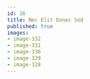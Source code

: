 ```yaml
---
id: 16
title: Nec Elit Donec Sed
published: true
images:
- image-332
- image-331
- image-330
- image-329
- image-328
---
```

